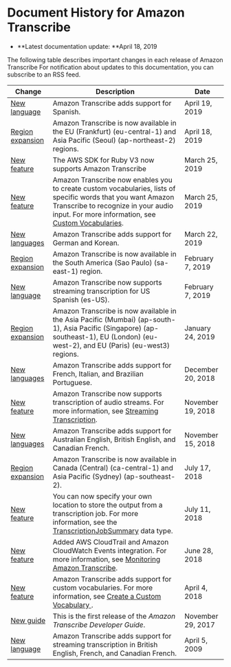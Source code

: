 # Document History for Amazon Transcribe<a name="doc-history"></a>
+ **Latest documentation update: **April 18, 2019

The following table describes important changes in each release of Amazon Transcribe For notification about updates to this documentation, you can subscribe to an RSS feed\.

| Change | Description | Date | 
| --- |--- |--- |
| [New language](https://docs.aws.amazon.com/transcribe/latest/dg/what-is-transcribe.html) | Amazon Transcribe adds support for Spanish\. | April 19, 2019 | 
| [Region expansion](https://docs.aws.amazon.com/general/latest/gr/rande.html#transcribe_region) | Amazon Transcribe is now available in the EU \(Frankfurt\) \(eu\-central\-1\) and Asia Pacific \(Seoul\) \(ap\-northeast\-2\) regions\. | April 18, 2019 | 
| [New feature](https://docs.aws.amazon.com/sdkforruby/api/Aws/TranscribeService.html) | The AWS SDK for Ruby V3 now supports Amazon Transcribe | March 25, 2019 | 
| [New feature](https://docs.aws.amazon.com/transcribe/latest/dg/how-it-works.html#how-vocabulary) | Amazon Transcribe now enables you to create custom vocabularies, lists of specific words that you want Amazon Transcribe to recognize in your audio input\. For more information, see [Custom Vocabularies](https://docs.aws.amazon.com/transcribe/latest/dg/how-it-works.html#how-vocabulary)\. | March 25, 2019 | 
| [New languages](https://docs.aws.amazon.com/transcribe/latest/dg/what-is-transcribe.html) | Amazon Transcribe adds support for German and Korean\. | March 22, 2019 | 
| [Region expansion](https://docs.aws.amazon.com/general/latest/gr/rande.html#transcribe_region) | Amazon Transcribe is now available in the South America \(Sao Paulo\) \(sa\-east\-1\) region\. | February 7, 2019 | 
| [New language](https://docs.aws.amazon.com/transcribe/latest/dg/what-is-transcribe.html) | Amazon Transcribe now supports streaming transcription for US Spanish \(es\-US\)\. | February 7, 2019 | 
| [Region expansion](https://docs.aws.amazon.com/general/latest/gr/rande.html#transcribe_region) | Amazon Transcribe is now available in the Asia Pacific \(Mumbai\) \(ap\-south\-1\), Asia Pacific \(Singapore\) \(ap\-southeast\-1\), EU \(London\) \(eu\-west\-2\), and EU \(Paris\) \(eu\-west3\) regions\. | January 24, 2019 | 
| [New languages](https://docs.aws.amazon.com/transcribe/latest/dg/what-is-transcribe.html) | Amazon Transcribe adds support for French, Italian, and Brazilian Portuguese\. | December 20, 2018 | 
| [New feature](https://docs.aws.amazon.com/transcribe/latest/dg/streaming.html) | Amazon Transcribe now supports transcription of audio streams\. For more information, see [Streaming Transcription](https://docs.aws.amazon.com/transcribe/latest/dg/streaming.html)\. | November 19, 2018 | 
| [New languages](https://docs.aws.amazon.com/transcribe/latest/dg/what-is-transcribe.html) | Amazon Transcribe adds support for Australian English, British English, and Canadian French\. | November 15, 2018 | 
| [Region expansion](https://docs.aws.amazon.com/general/latest/gr/rande.html#transcribe_region) | Amazon Transcribe is now available in Canada \(Central\) \(ca\-central\-1\) and Asia Pacific \(Sydney\) \(ap\-southeast\-2\)\. | July 17, 2018 | 
| [New feature](https://docs.aws.amazon.com/transcribe/latest/dg/API_TranscriptionJobSummary.html) | You can now specify your own location to store the output from a transcription job\. For more information, see the [TranscriptionJobSummary](https://docs.aws.amazon.com/transcribe/latest/dg/API_TranscriptionJobSummary.html) data type\. | July 11, 2018 | 
| [New feature](https://docs.aws.amazon.com/transcribe/latest/dg/monitoring-transcribe.html) | Added AWS CloudTrail and Amazon CloudWatch Events integration\. For more information, see [Monitoring Amazon Transcribe](https://docs.aws.amazon.com/transcribe/latest/dg/monitoring-transcribe.html)\. | June 28, 2018 | 
| [New feature](#doc-history) | Amazon Transcribe adds support for custom vocabularies\. For more information, see [ Create a Custom Vocabulary ](https://docs.aws.amazon.com/transcribe/latest/dg/custom-vocabulary-files.html)\. | April 4, 2018 | 
| [New guide](#doc-history) | This is the first release of the *Amazon Transcribe Developer Guide*\. | November 29, 2017 | 
| [New language](https://docs.aws.amazon.com/transcribe/latest/dg/what-is-transcribe.html) | Amazon Transcribe adds support for streaming transcription in British English, French, and Canadian French\. | April 5, 2009 | 